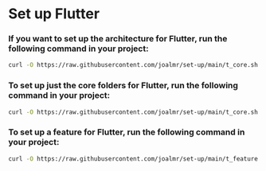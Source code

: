 # Set up Flutter

### If you want to set up the architecture for Flutter, run the following command in your project:

```bash
curl -O https://raw.githubusercontent.com/joalmr/set-up/main/t_core.sh && curl -O https://raw.githubusercontent.com/joalmr/set-up/main/t_feature.sh && curl -O https://raw.githubusercontent.com/joalmr/set-up/main/t_arch.sh && chmod +x t_*.sh && ./t_arch.sh && rm t_arch.sh  t_feature.sh t_core.sh
```

### To set up just the core folders for Flutter, run the following command in your project:
```bash
curl -O https://raw.githubusercontent.com/joalmr/set-up/main/t_core.sh && chmod +x t_*.sh && ./t_core.sh && rm t_core.sh
```

### To set up a feature for Flutter, run the following command in your project:
```bash
curl -O https://raw.githubusercontent.com/joalmr/set-up/main/t_feature.sh && chmod +x t_*.sh && ./t_feature.sh && rm t_feature.sh
```